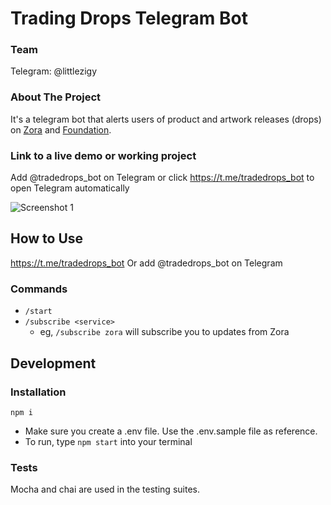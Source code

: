 # Trading Drops Telegram Bot
### Team
Telegram: @littlezigy

### About The Project
It's a telegram bot that alerts users of product and artwork releases (drops) on [Zora](https://ourzora.com/) and [Foundation](https://foundation.app/).

### Link to a live demo or working project
Add @tradedrops_bot on Telegram or click https://t.me/tradedrops_bot to open Telegram automatically

![Screenshot 1](https://raw.githubusercontent.com/littlezigy/traddropbot/main/docResources/images/Screenshot_2020-10-30-20-30-23-696_org.telegram.messenger.jpg)

## How to Use
https://t.me/tradedrops_bot
Or add @tradedrops_bot on Telegram

### Commands
- `/start`
- `/subscribe <service>`
    - eg, `/subscribe zora` will subscribe you to updates from Zora


## Development
### Installation
```
npm i
```

- Make sure you create a .env file. Use the .env.sample file as reference.
- To run, type `npm start` into your terminal

### Tests
Mocha and chai are used in the testing suites.
